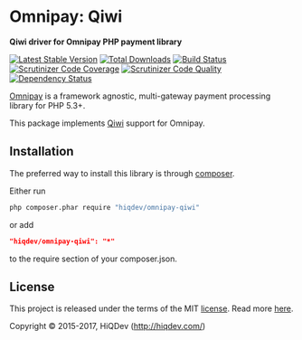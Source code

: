 # Omnipay: Qiwi

**Qiwi driver for Omnipay PHP payment library**

[![Latest Stable Version](https://poser.pugx.org/hiqdev/omnipay-qiwi/v/stable)](https://packagist.org/packages/hiqdev/omnipay-qiwi)
[![Total Downloads](https://poser.pugx.org/hiqdev/omnipay-qiwi/downloads)](https://packagist.org/packages/hiqdev/omnipay-qiwi)
[![Build Status](https://img.shields.io/travis/hiqdev/omnipay-qiwi.svg)](https://travis-ci.org/hiqdev/omnipay-qiwi)
[![Scrutinizer Code Coverage](https://img.shields.io/scrutinizer/coverage/g/hiqdev/omnipay-qiwi.svg)](https://scrutinizer-ci.com/g/hiqdev/omnipay-qiwi/)
[![Scrutinizer Code Quality](https://img.shields.io/scrutinizer/g/hiqdev/omnipay-qiwi.svg)](https://scrutinizer-ci.com/g/hiqdev/omnipay-qiwi/)
[![Dependency Status](https://www.versioneye.com/php/hiqdev:omnipay-qiwi/dev-master/badge.svg)](https://www.versioneye.com/php/hiqdev:omnipay-qiwi/dev-master)

[Omnipay](https://github.com/omnipay/omnipay) is a framework agnostic, multi-gateway payment
processing library for PHP 5.3+.

This package implements [Qiwi](https://qiwi.ru/) support for Omnipay.

## Installation

The preferred way to install this library is through [composer](http://getcomposer.org/download/).

Either run

```sh
php composer.phar require "hiqdev/omnipay-qiwi"
```

or add

```json
"hiqdev/omnipay-qiwi": "*"
```

to the require section of your composer.json.

## License

This project is released under the terms of the MIT [license](LICENSE).
Read more [here](http://choosealicense.com/licenses/mit).

Copyright © 2015-2017, HiQDev (http://hiqdev.com/)
